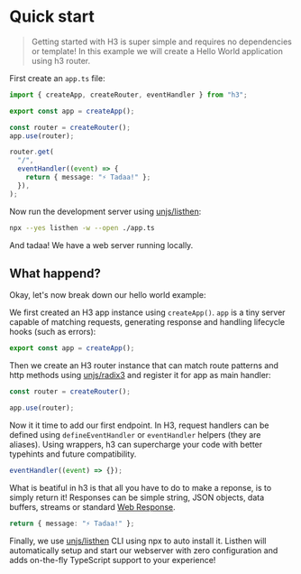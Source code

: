 # Quick start

> Getting started with H3 is super simple and requires no dependencies or template! In this example we will create a Hello World application using h3 router.

First create an `app.ts` file:

```ts [app.ts]
import { createApp, createRouter, eventHandler } from "h3";

export const app = createApp();

const router = createRouter();
app.use(router);

router.get(
  "/",
  eventHandler((event) => {
    return { message: "⚡️ Tadaa!" };
  }),
);
```

Now run the development server using [unjs/listhen](https://listhen.unjs.io):

```bash [terminal]
npx --yes listhen -w --open ./app.ts
```

And tadaa! We have a web server running locally.

## What happend?

Okay, let's now break down our hello world example:

We first created an H3 app instance using `createApp()`. `app` is a tiny server capable of matching requests, generating response and handling lifecycle hooks (such as errors):

```ts
export const app = createApp();
```

Then we create an H3 router instance that can match route patterns and http methods using [unjs/radix3](https://radix3.unjs.io) and register it for app as main handler:

```ts
const router = createRouter();

app.use(router);
```

Now it it time to add our first endpoint. In H3, request handlers can be defined using `defineEventHandler` or `eventHandler` helpers (they are aliases). Using wrappers, h3 can supercharge your code with better typehints and future compatibility.

```ts
eventHandler((event) => {});
```

What is beatiful in h3 is that all you have to do to make a reponse, is to simply return it! Responses can be simple string, JSON objects, data buffers, streams or standard [Web Response](https://developer.mozilla.org/en-US/docs/Web/API/Response/Response).

```ts
return { message: "⚡️ Tadaa!" };
```

Finally, we use [unjs/listhen](https://listhen.unjs.io) CLI using npx to auto install it. Listhen will automatically setup and start our webserver with zero configuration and adds on-the-fly TypeScript support to your experience!

